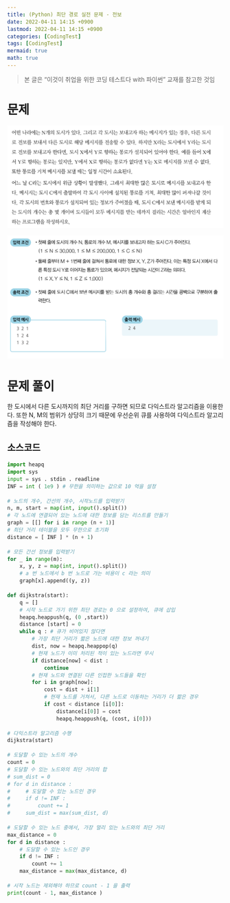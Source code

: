 ```yaml
---
title: (Python) 최단 경로 실전 문제 - 전보
date: 2022-04-11 14:15 +0900
lastmod: 2022-04-11 14:15 +0900
categories: [CodingTest]
tags: [CodingTest]
mermaid: true
math: true
---
```


> 본 글은 “이것이 취업을 위한 코딩 테스트다 with 파이썬” 교재를 참고한 것임
> 

# 문제

![Untitled](/assets/img/2022-04-11-shortest%20path/Untitled.png)

![Untitled](/assets/img/2022-04-11-shortest%20path/Untitled%201.png)

# 문제 풀이

한 도시에서 다른 도시까지의 최단 거리를 구하면 되므로 다익스트라 알고리즘을 이용한다. 또한 N, M의 범위가 상당히 크기 때문에 우선순위 큐를 사용하여 다익스트라 알고리즘을 작성해야 한다.

## 소스코드

```python
import heapq
import sys 
input = sys . stdin . readline 
INF = int ( 1e9 ) # 무한을 의미하는 값으로 10 억을 설정

# 노드의 개수, 간선의 개수, 시작노드를 입력받기
n, m, start = map(int, input().split()) 
# 각 노드에 연결되어 있는 노드에 대한 정보를 담는 리스트를 만들기
graph = [[] for i in range (n + 1)] 
# 최단 거리 테이블을 모두 무한으로 초기화
distance = [ INF ] * (n + 1)

# 모든 간선 정보를 입력받기
for _ in range(m):
    x, y, z = map(int, input().split()) 
    # a 번 노드에서 b 번 노드로 가는 비용이 c 라는 의미
    graph[x].append((y, z))

def dijkstra(start):
    q = [] 
    # 시작 노드로 가기 위한 최단 경로는 0 으로 설정하여, 큐에 삽입
    heapq.heappush(q, (0 ,start))
    distance [start] = 0
    while q : # 큐가 비어있지 않다면 
        # 가장 최단 거리가 짧은 노드에 대한 정보 꺼내기
        dist, now = heapq.heappop(q) 
        # 현재 노드가 이미 처리된 적이 있는 노드라면 무시
        if distance[now] < dist :
            continue
        # 현재 노드와 연결된 다른 인접한 노드들을 확인
        for i in graph[now]:
            cost = dist + i[1] 
            # 현재 노드를 거쳐서, 다른 노드로 이동하는 거리가 더 짧은 경우
            if cost < distance [i[0]]:
                distance[i[0]] = cost 
                heapq.heappush(q, (cost, i[0]))

# 다익스트라 알고리즘 수행
dijkstra(start)

# 도달할 수 있는 노드의 개수
count = 0
# 도달할 수 있는 노드와의 최단 거리의 합
# sum_dist = 0
# for d in distance :
#     # 도달할 수 있는 노드인 경우
#     if d != INF :
#         count += 1
#     sum_dist = max(sum_dist, d)

# 도달할 수 있는 노드 중에서, 가장 멀리 있는 노드와의 최단 거리
max_distance = 0 
for d in distance :
    # 도달할 수 있는 노드인 경우
    if d != INF :
        count += 1
    max_distance = max(max_distance, d)

# 시작 노드는 제외해야 하므로 count - 1 을 출력
print(count - 1, max_distance )
```